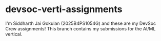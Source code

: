 # devsoc-verti-assignments
I'm Siddharth Jai Gokulan (2025B4PS1054G) and these are my DevSoc Crew assignments!
This branch contains my submissions for the AI/ML vertical.
